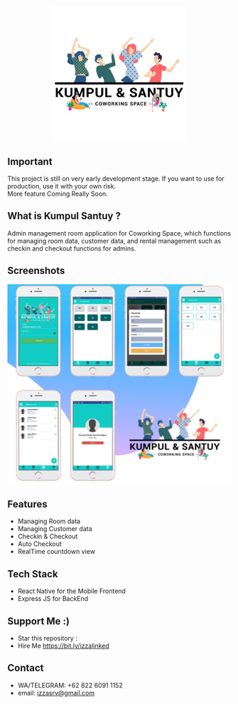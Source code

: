 <h1 align="center">
  <img src="./screenshoot/kumpulBlack.png" width="300"/><br>
</h1>

## Important

This project is still on very early development stage. If you want to use for production, use it with your own risk.
<br>More feature Coming Really Soon.

## What is Kumpul Santuy ?

Admin management room application for Coworking Space, which functions for managing room data, customer data, and rental management such as checkin and checkout functions for admins.

## Screenshots

<p align="center">
  <img src="./screenshoot/screenshoot.PNG" width="600" height="450" alt="Screenshoot Apps"/>
</p>

## Features

- Managing Room data
- Managing Customer data
- Checkin & Checkout
- Auto Checkout
- RealTime countdown view

## Tech Stack

- React Native for the Mobile Frontend
- Express JS for BackEnd

## Support Me :)

- Star this repository :
- Hire Me https://bit.ly/izzalinked

## Contact

- WA/TELEGRAM: +62 822 6091 1152
- email: izzasrv@gmail.com
